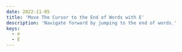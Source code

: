 ```yaml
---
date: 2022-11-05
title: 'Move The Cursor to the End of Words with E'
description: 'Navigate forward by jumping to the end of words.'
keys:
  - e
  - E
---
```

